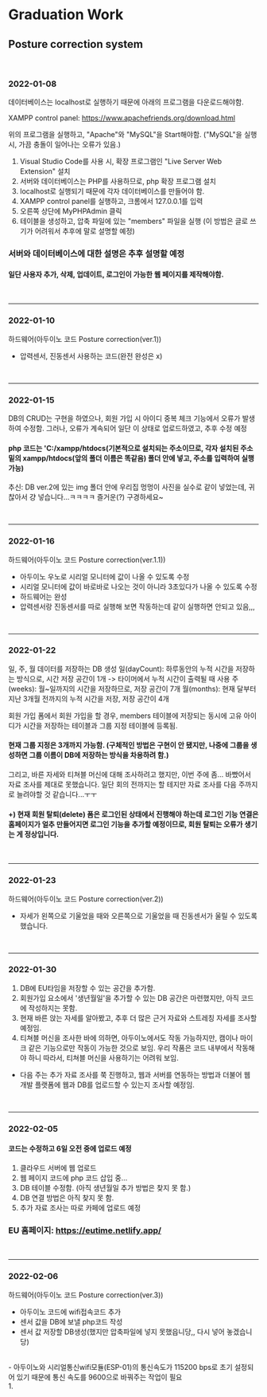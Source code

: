 # Graduation Work

## Posture correction system

<br/>

### 2022-01-08
데이터베이스는 localhost로 실행하기 때문에 아래의 프로그램을 다운로드해야함.

XAMPP control panel: https://www.apachefriends.org/download.html

위의 프로그램을 실행하고, "Apache"와 "MySQL"을 Start해야함. ("MySQL"을 실행 시, 가끔 충돌이 일어나는 오류가 있음.)

1. Visual Studio Code를 사용 시, 확장 프로그램인 "Live Server Web Extension" 설치
2. 서버와 데이터베이스는 PHP를 사용하므로, php 확장 프로그램 설치
3. localhost로 실행되기 때문에 각자 데이터베이스를 만들어야 함.
4. XAMPP control panel를 실행하고, 크롬에서 127.0.0.1를 입력
5. 오른쪽 상단에 MyPHPAdmin 클릭
6. 테이블을 생성하고, 압축 파일에 있는 "members" 파일을 실행 (이 방법은 글로 쓰기가 어려워서 추후에 말로 설명할 예정)

### 서버와 데이터베이스에 대한 설명은 추후 설명할 예정

#### 일단 사용자 추가, 삭제, 업데이트, 로그인이 가능한 웹 페이지를 제작해야함.

<br/>

---
### 2022-01-10
하드웨어(아두이노 코드 Posture correction(ver.1))
- 압력센서, 진동센서 사용하는 코드(완전 완성은 x)

<br/>

---
### 2022-01-15
DB의 CRUD는 구현을 하였으나, 회원 가입 시 아이디 중복 체크 기능에서 오류가 발생하여 수정함. 그러나, 오류가 계속되어 일단 이 상태로 업로드하였고, 추후 수정 예정
#### php 코드는 'C:/xampp/htdocs(기본적으로 설치되는 주소이므로, 각자 설치된 주소 밑의 xampp/htdocs(앞의 폴더 이름은 똑같음) 폴더 안에 넣고, 주소를 입력하여 실행 가능) 

추신: DB ver.2에 있는 img 폴더 안에 우리집 멍멍이 사진을 실수로 같이 넣었는데, 귀찮아서 걍 넣습니다...ㅋㅋㅋㅋ 즐거운(?) 구경하세요~

<br/>

---
### 2022-01-16
하드웨어(아두이노 코드 Posture correction(ver.1.1))
- 아두이노 우노로 시리얼 모니터에 값이 나올 수 있도록 수정
- 시리얼 모니터에 값이 바로바로 나오는 것이 아니라 3초있다가 나올 수 있도록 수정
- 하드웨어는 완성
- 압력센서랑 진동센서를 따로 실행해 보면 작동하는데 같이 실행하면 안되고 있음,,,

<br/>

---
### 2022-01-22
일, 주, 월 데이터를 저장하는 DB 생성
일(dayCount): 하루동안의 누적 시간을 저장하는 방식으로, 시간 저장 공간이 1개 -> 타이머에서 누적 시간이 출력될 때 사용
주(weeks): 월~일까지의 시간을 저장하므로, 저장 공간이 7개
월(months): 현재 달부터 지난 3개월 전까지의 누적 시간을 저장, 저장 공간이 4개

회원 가입 폼에서 회원 가입을 할 경우, members 테이블에 저장되는 동시에 고유 아이디가 시간을 저장하는 테이블과 그룹 지정 테이블에 등록됨.
#### 현재 그룹 지정은 3개까지 가능함. (구체적인 방법은 구현이 안 됐지만, 나중에 그룹을 생성하면 그룹 이름이 DB에 저장하는 방식을 차용하려 함.) 

그리고, 바른 자세와 티쳐블 머신에 대해 조사하려고 했지만, 이번 주에 좀... 바빴어서 자료 조사를 제대로 못했습니다. 일단 회의 전까지는 할 테지만 자료 조사를 다음 주까지로 늘려야할 것 같습니다...ㅜㅜ

#### +) 현재 회원 탈퇴(delete) 폼은 로그인된 상태에서 진행해야 하는데 로그인 기능 연결은 홈페이지가 얼추 만들어지면 로그인 기능을 추가할 예정이므로, 회원 탈퇴는 오류가 생기는 게 정상입니다.

<br/>

--- 
### 2022-01-23
하드웨어(아두이노 코드 Posture correction(ver.2))
- 자세가 왼쪽으로 기울었을 때와 오른쪽으로 기울었을 때 진동센서가 울릴 수 있도록 했습니다.

<br/>

--- 
### 2022-01-30
1. DB에 EU타임을 저장할 수 있는 공간을 추가함.
2. 회원가입 요소에서 '생년월일'을 추가할 수 있는 DB 공간은 마련했지만, 아직 코드에 작성하지는 못함. 
3. 현재 바른 앉는 자세를 알아봤고, 추후 더 많은 근거 자료와 스트레칭 자세를 조사할 예정임.
4. 티쳐블 머신을 조사한 바에 의하면, 아두이노에서도 작동 가능하지만, 캠이나 마이크 같은 기능으로만 작동이 가능한 것으로 보임. 우리 작품은 코드 내부에서 작동해야 하니 따라서, 티쳐블 머신을 사용하기는 어려워 보임.

- 다음 주는 추가 자료 조사를 쭉 진행하고, 웹과 서버를 연동하는 방법과 더불어 웹 개발 플랫폼에 웹과 DB를 업로드할 수 있는지 조사할 예정임.

<br/>

---
### 2022-02-05
#### 코드는 수정하고 6일 오전 중에 업로드 예정
1. 클라우드 서버에 웹 업로드
2. 웹 페이지 코드에 php 코드 삽입 중...
3. DB 테이블 수정함. (아직 생년월일 추가 방법은 찾지 못 함.)
4. DB 연결 방법은 아직 찾지 못 함.
5. 추가 자료 조사는 따로 카페에 업로드 예정

### EU 홈페이지: https://eutime.netlify.app/

<br/>

---
### 2022-02-06
하드웨어(아두이노 코드 Posture correction(ver.3))
- 아두이노 코드에 wifi접속코드 추가
- 센서 값을 DB에 보낼 php코드 작성
- 센서 값 저장할 DB생성(했지만 압축파일에 넣지 못했읍니당,, 다시 넣어 놓겠습니당)
<br/>
- 아두이노와 시리얼통신wifi모듈(ESP-01)의 통신속도가 115200 bps로 초기 설정되어 있기 때문에 통신 속도를 9600으로 바꿔주는 작업이 필요 </br>
  1. 
